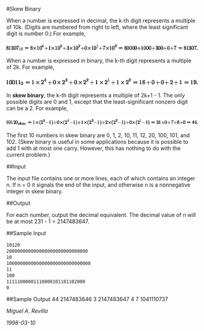 #Skew Binary 

When a number is expressed in decimal, the k-th digit represents a multiple of 10k. (Digits are numbered from right to left, where the least significant digit is number 0.) For example, 

![](img/first.gif)

When a number is expressed in binary, the k-th digit represents a multiple of 2k. For example, 

![](img/second.gif)

In **skew binary**, the k-th digit represents a multiple of 2k+1 - 1. The only possible digits are 0 and 1, except that the least-significant nonzero digit can be a 2. For example, 

![](img/third.gif)

The first 10 numbers in skew binary are 0, 1, 2, 10, 11, 12, 20, 100, 101, and 102. (Skew binary is useful in some applications because it is possible to add 1 with at most one carry. However, this has nothing to do with the current problem.)

##Input 


The input file contains one or more lines, each of which contains an integer n. If n = 0 it signals the end of the input, and otherwise n is a nonnegative integer in skew binary.

##Output 


For each number, output the decimal equivalent. The decimal value of n will be at most 231 - 1 = 2147483647.

##Sample Input 

	10120
	200000000000000000000000000000
	10
	1000000000000000000000000000000
	11
	100
	11111000001110000101101102000
	0
	
##Sample Output 
	44
	2147483646
	3
	2147483647
	4
	7
	1041110737


*Miguel A. Revilla*

*1998-03-10*